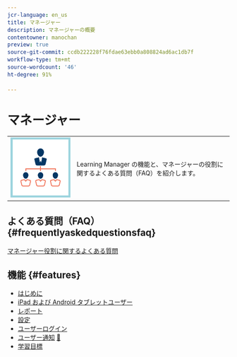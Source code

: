 ```yaml
---
jcr-language: en_us
title: マネージャー
description: マネージャーの概要
contentowner: manochan
preview: true
source-git-commit: ccdb222228f76fdae63ebb0a808824ad6ac1db7f
workflow-type: tm+mt
source-wordcount: '46'
ht-degree: 91%

---
```




# マネージャー

<table> 
 <tbody>
  <tr> 
   <td><img src="assets/manager2.png"></td> 
   <td><p>Learning Manager の機能と、マネージャーの役割に関するよくある質問（FAQ）を紹介します。 </p></td> 
  </tr> 
 </tbody>
</table>

## よくある質問（FAQ） {#frequentlyaskedquestionsfaq}

[マネージャー役割に関するよくある質問](managers/frequently-asked-questions-for-managers.md)

## 機能 {#features}

* [はじめに](managers/feature-summary/learning-objects.md#main-pars_header)
* [iPad および Android タブレットユーザー](managers/feature-summary/ipad-android-tablet-users.md)
* [レポート](managers/feature-summary/reports.md)
* [設定](managers/feature-summary/settings.md)
* [ユーザーログイン](managers/feature-summary/user-login.md)
* [ユーザー通知](managers/feature-summary/user-notifications.md) [&#128279;](managers/feature-summary/settings.md)
* [学習目標](managers/feature-summary/learning-objects.md)
